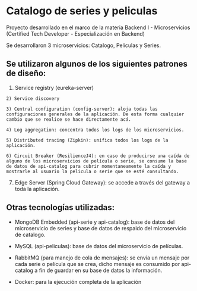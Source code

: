 # Catalogo de series y peliculas

Proyecto desarrollado en el marco de la materia Backend I - Microservicios (Certified Tech Developer - Especialización en Backend)

Se desarrollaron 3 microservicios: Catalogo, Peliculas y Series.

## Se utilizaron algunos de los siguientes patrones de diseño:

  1) Service registry (eureka-server)
  
	2) Service discovery
  
	3) Central configuration (config-server): aloja todas las configuraciones generales de la aplicación. De esta forma cualquier cambio que se realice se hace directamente acá.
  
	4) Log aggregation: concentra todos los logs de los microservicios.
  
	5) Distributed tracing (Zipkin): unifica todos los logs de la aplicación.
  
	6) Circuit Breaker (ResilienceJ4): en caso de producirse una caída de alguno de los microservicios de película o serie, se consume la base de datos de api-catalog para cubrir momentaneamente la caída y mostrarle al usuario la pelicula o serie que se esté consultando.
  
  7) Edge Server (Spring Cloud Gateway): se accede a través del gateway a toda la aplicación.
  
  
## Otras tecnologías utilizadas:

- MongoDB Embedded (api-serie y api-catalog): base de datos del microservicio de series y base de datos de respaldo del microservicio de catalogo.

- MySQL (api-peliculas): base de datos del microservicio de películas.

- RabbitMQ (para manejo de cola de mensajes): se envía un mensaje por cada serie o película que se crea, dicho mensaje es consumido por api-catalog a fin de guardar en su base de datos la información.

- Docker: para la ejecución completa de la aplicación

